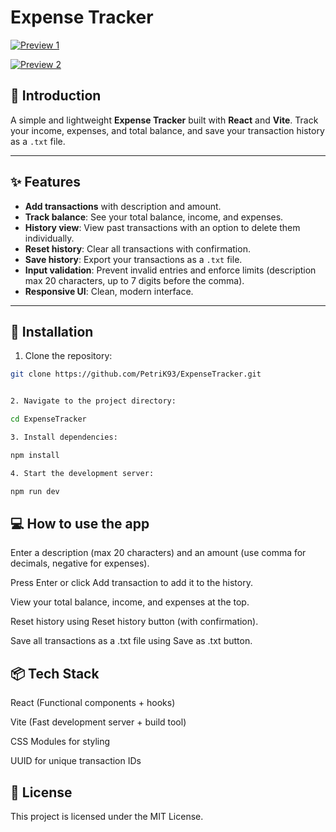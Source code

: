 # Expense Tracker

[![Preview 1](https://github.com/user-attachments/assets/0626bdaf-2eef-43be-ac64-4e8c03d6e798)](https://github.com/user-attachments/assets/0626bdaf-2eef-43be-ac64-4e8c03d6e798)

[![Preview 2](https://github.com/user-attachments/assets/d9a11a1d-d9db-4ba6-82e5-aca5fad40a5a)](https://github.com/user-attachments/assets/d9a11a1d-d9db-4ba6-82e5-aca5fad40a5a)

## 📖 Introduction

A simple and lightweight **Expense Tracker** built with **React** and **Vite**. Track your income, expenses, and total balance, and save your transaction history as a `.txt` file.

---

## ✨ Features

- **Add transactions** with description and amount.
- **Track balance**: See your total balance, income, and expenses.
- **History view**: View past transactions with an option to delete them individually.
- **Reset history**: Clear all transactions with confirmation.
- **Save history**: Export your transactions as a `.txt` file.
- **Input validation**: Prevent invalid entries and enforce limits (description max 20 characters, up to 7 digits before the comma).
- **Responsive UI**: Clean, modern interface.

---

## 🚀 Installation

1. Clone the repository:

```bash
git clone https://github.com/PetriK93/ExpenseTracker.git


2. Navigate to the project directory:

cd ExpenseTracker

3. Install dependencies:

npm install

4. Start the development server:

npm run dev
```

## 💻 How to use the app

Enter a description (max 20 characters) and an amount (use comma for decimals, negative for expenses).

Press Enter or click Add transaction to add it to the history.

View your total balance, income, and expenses at the top.

Reset history using Reset history button (with confirmation).

Save all transactions as a .txt file using Save as .txt button.

## 📦 Tech Stack

React (Functional components + hooks)

Vite (Fast development server + build tool)

CSS Modules for styling

UUID for unique transaction IDs

## 📝 License

This project is licensed under the MIT License.
